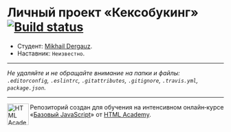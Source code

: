 # Личный проект «Кексобукинг» [![Build status][travis-image]][travis-url]

* Студент: [Mikhail Dergauz](https://up.htmlacademy.ru/javascript/9/user/397379).
* Наставник: `Неизвестно`.

---

_Не удаляйте и не обращайте внимание на папки и файлы:_<br>
_`.editorconfig`, `.eslintrc`, `.gitattributes`, `.gitignore`, `.travis.yml`, `package.json`._

---

<a href="https://htmlacademy.ru/intensive/javascript"><img align="left" width="50" height="50" title="HTML Academy" src="https://up.htmlacademy.ru/static/img/intensive/javascript/logo-for-github.svg"></a>

Репозиторий создан для обучения на интенсивном онлайн‑курсе «[Базовый JavaScript](https://htmlacademy.ru/intensive/javascript)» от [HTML Academy](https://htmlacademy.ru).

[travis-image]: https://travis-ci.org/htmlacademy-javascript/397379-keksobooking.svg?branch=master
[travis-url]: https://travis-ci.org/htmlacademy-javascript/397379-keksobooking

